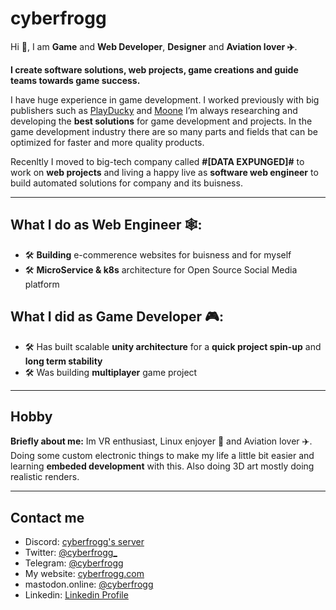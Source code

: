 # cyberfrogg

Hi 👋, I am **Game** and **Web Developer**, **Designer** and **Aviation lover ✈️**.

**I create software solutions, web projects, game creations and guide teams towards game success.**

I have huge experience in game development. I worked previously with big publishers such as [PlayDucky](https://playducky.com/) and [Moone](https://moonee.io/)
I’m always researching and developing the **best solutions** for game development and projects. In the game development industry there are so many parts and fields that can be optimized for faster and more quality products.

Recenltly I moved to big-tech company called **#[DATA EXPUNGED]#** to work on **web projects** and living a happy live as **software web engineer** to build automated solutions for company and its buisness.

---

## What I do as Web Engineer 🕸️:
- 🛠 **Building** e-commerence websites for buisness and for myself
- 🛠 **MicroService & k8s** architecture for Open Source Social Media platform

## What I did as Game Developer 🎮:
- 🛠 Has built scalable **unity architecture** for a **quick project spin-up** and **long term stability**
- 🛠 Was building **multiplayer** game project

---

## Hobby
**Briefly about me:** Im VR enthusiast, Linux enjoyer 🐧 and Aviation lover ✈️. Doing some custom electronic things to make my life a little bit easier and learning **embeded development** with this. Also doing 3D art mostly doing realistic renders.

---

## Contact me
* Discord: [cyberfrogg's server](https://cyberfrogg.com/discord)
* Twitter: [@cyberfrogg_](https://twitter.com/cyberfrogg_)
* Telegram: [@cyberfrogg](https://t.me/cyberfrogg)
* My website: [cyberfrogg.com](https://cyberfrogg.com)
* mastodon.online: [@cyberfrogg](https://mastodon.online/)
* Linkedin: [Linkedin Profile](https://linkedin.com/in/alexander-sudnik)
